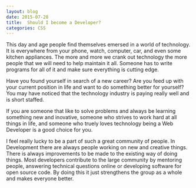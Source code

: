 ```yaml
---
layout: blog
date: 2015-07-28
title:  Should I become a Developer? 
categories: CSS
---
```


This day and age people find themselves emersed in a world of technology. It is everywhere from your phone, watch, computer, car, and even some kitchen appliances. The more and more we crank out technology the more people that we will need to help maintain it all. Someone has to write programs for all of it and make sure everything is cutting edge. 
<!--more-->

Have you found yourself in search of a new career? Are you feed up with your current position in life and want to do something better for yourself? You may have noticed that the technology industry is paying really well and is short staffed. 

If you are someone that like to solve problems and always be learning something new and inovative, someone who strives to work hard at all things in life, and someone who truely loves technology being a Web Developer is a good choice for you. 

I feel really lucky to be a part of such a great community of people. In Development there are always people working on new and creative things. There is always improvements to be made to the existing way of doing things. Most developers contribute to the large community by mentoring people, answering technical questions online or developing software for open source code. By doing this it just strengthens the group as a whole and makes everyone better. 




